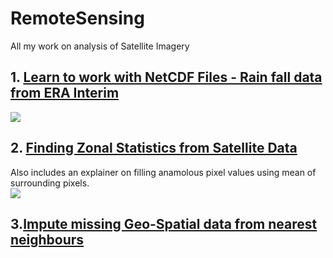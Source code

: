 # RemoteSensing
All my work on analysis of Satellite Imagery

## 1. [Learn to work with NetCDF Files - Rain fall data from ERA Interim](https://github.com/d-saikrishna/RemoteSensing/tree/master/Rainfall)
<img src="https://github.com/d-saikrishna/RemoteSensing/blob/master/Rainfall/ADC0760B-924B-4395-997B-42854A082166.gif" />

## 2. [Finding Zonal Statistics from Satellite Data](https://github.com/d-saikrishna/RemoteSensing/blob/master/Rainfall/Zonal%20Statistics.ipynb)
Also includes an explainer on filling anamolous pixel values using mean of surrounding pixels.  
<img src="https://github.com/d-saikrishna/RemoteSensing/blob/master/Rainfall/Zonal_Stats_rain.gif" >

## 3.[Impute missing Geo-Spatial data from nearest neighbours](https://github.com/d-saikrishna/RemoteSensing/blob/master/Rainfall/GeoImputation.ipynb)

